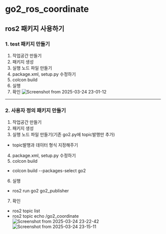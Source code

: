 # go2_ros_coordinate

## ros2 패키지 사용하기
### 1. test 패키지 만들기

1. 작업공간 만들기
2. 패키지 생성
3. 실행 노드 파일 만들기
4. package.xml, setup.py 수정하기
5. colcon build
6. 실행
7. 확인
![Screenshot from 2025-03-24 23-01-12](https://github.com/user-attachments/assets/b5e448b9-56ca-421a-a5b0-cbffff78cc70)

---

### 2. 사용자 정의 패키지 만들기

1. 작업공간 만들기
2. 패키지 생성
3. 실행 노드 파일 만들기(기존 go2.py에 topic발행만 추가)
- topic발행과 데이터 형식 지정해주기

4. package.xml, setup.py 수정하기
5. colcon build
- colcon build --packages-select go2

6. 실행
- ros2 run go2 go2_publisher

7. 확인
- ros2 topic list
- ros2 topic echo /go2_coordinate
![Screenshot from 2025-03-24 23-22-42](https://github.com/user-attachments/assets/cd7aab86-f6d7-441b-b244-ba11c16fedfc)
![Screenshot from 2025-03-24 23-15-11](https://github.com/user-attachments/assets/063de447-ce5f-446f-a0c7-b81b7b8bc915)

